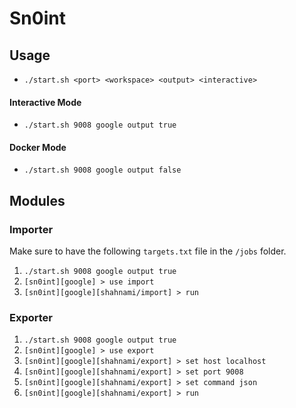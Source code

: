 # Sn0int

## Usage
* `./start.sh <port> <workspace> <output> <interactive>`
	
#### Interactive Mode
* `./start.sh 9008 google output true`

#### Docker Mode
* `./start.sh 9008 google output false`
	
## Modules

### Importer

Make sure to have the following `targets.txt` file in the `/jobs` folder.

1. `./start.sh 9008 google output true`
2. `[sn0int][google] > use import`
3. `[sn0int][google][shahnami/import] > run`

### Exporter

1. `./start.sh 9008 google output true`
2. `[sn0int][google] > use export`
3. `[sn0int][google][shahnami/export] > set host localhost`
4. `[sn0int][google][shahnami/export] > set port 9008`
5. `[sn0int][google][shahnami/export] > set command json`
6. `[sn0int][google][shahnami/export] > run`

